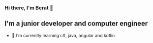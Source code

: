 

### Hi there, I'm Berat   👋
## I'm a junior developer and computer engineer
- 🌱 I’m currently learning  c#, java, angular and kotlin

[instagram]: https://www.instagram.com/beratybk/
[linkedin]: https://www.linkedin.com/in/berat-yesbek-89b6821b0/



